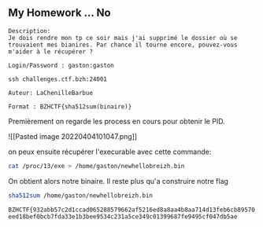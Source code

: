 ## My Homework ... No
```
Description:
Je dois rendre mon tp ce soir mais j'ai supprimé le dossier où se trouvaient mes bianires. Par chance il tourne encore, pouvez-vous m'aider à le récupérer ?

Login/Password : gaston:gaston

ssh challenges.ctf.bzh:24001

Auteur: LaChenilleBarbue

Format : BZHCTF{sha512sum(binaire)}
```

Premièrement on regarde les process en cours pour obtenir le PID.

![[Pasted image 20220404101047.png]]

on peux ensuite récupérer l'execurable avec cette commande: 

```bash
cat /proc/13/exe > /home/gaston/newhellobreizh.bin
```

On obtient alors notre binaire.
Il reste plus qu'a construire notre flag

```bash
sha512sum /home/gaston/newhellobreizh.bin
```

`BZHCTF{932abb57c2d1ccad065288579662af5216ed8a8aa4b8aa714d13feb6cb89570eed18bef0bcb7fda33e1b3bee9534c231a5ce349c01399687fe9495cf047db5ae`